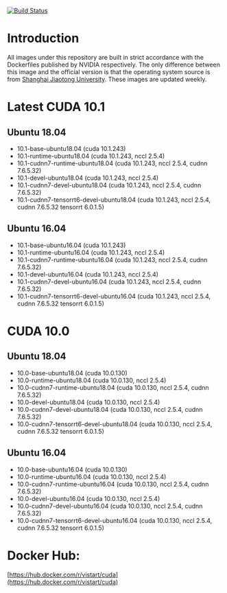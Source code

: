 [![Build Status](https://travis-ci.org/vistart/Dockerfiles.svg?branch=cuda)](https://travis-ci.org/vistart/Dockerfiles)

# Introduction
All images under this repository are built in strict accordance with the Dockerfiles published by NVIDIA respectively. The only difference between this image and the official version is that the operating system source is from [Shanghai Jiaotong University](https://ftp.sjtu.edu.cn). These images are updated weekly.

# Latest CUDA 10.1
## Ubuntu 18.04
- 10.1-base-ubuntu18.04 (cuda 10.1.243)
- 10.1-runtime-ubuntu18.04 (cuda 10.1.243, nccl 2.5.4)
- 10.1-cudnn7-runtime-ubuntu18.04 (cuda 10.1.243, nccl 2.5.4, cudnn 7.6.5.32)
- 10.1-devel-ubuntu18.04 (cuda 10.1.243, nccl 2.5.4)
- 10.1-cudnn7-devel-ubuntu18.04 (cuda 10.1.243, nccl 2.5.4, cudnn 7.6.5.32)
- 10.1-cudnn7-tensorrt6-devel-ubuntu18.04 (cuda 10.1.243, nccl 2.5.4, cudnn 7.6.5.32 tensorrt 6.0.1.5)

## Ubuntu 16.04
- 10.1-base-ubuntu16.04 (cuda 10.1.243)
- 10.1-runtime-ubuntu16.04 (cuda 10.1.243, nccl 2.5.4)
- 10.1-cudnn7-runtime-ubuntu16.04 (cuda 10.1.243, nccl 2.5.4, cudnn 7.6.5.32)
- 10.1-devel-ubuntu16.04 (cuda 10.1.243, nccl 2.5.4)
- 10.1-cudnn7-devel-ubuntu16.04 (cuda 10.1.243, nccl 2.5.4, cudnn 7.6.5.32)
- 10.1-cudnn7-tensorrt6-devel-ubuntu16.04 (cuda 10.1.243, nccl 2.5.4, cudnn 7.6.5.32 tensorrt 6.0.1.5)

# CUDA 10.0
## Ubuntu 18.04
- 10.0-base-ubuntu18.04 (cuda 10.0.130)
- 10.0-runtime-ubuntu18.04 (cuda 10.0.130, nccl 2.5.4)
- 10.0-cudnn7-runtime-ubuntu18.04 (cuda 10.0.130, nccl 2.5.4, cudnn 7.6.5.32)
- 10.0-devel-ubuntu18.04 (cuda 10.0.130, nccl 2.5.4)
- 10.0-cudnn7-devel-ubuntu18.04 (cuda 10.0.130, nccl 2.5.4, cudnn 7.6.5.32)
- 10.0-cudnn7-tensorrt6-devel-ubuntu18.04 (cuda 10.0.130, nccl 2.5.4, cudnn 7.6.5.32 tensorrt 6.0.1.5)

## Ubuntu 16.04
- 10.0-base-ubuntu16.04 (cuda 10.0.130)
- 10.0-runtime-ubuntu16.04 (cuda 10.0.130, nccl 2.5.4)
- 10.0-cudnn7-runtime-ubuntu16.04 (cuda 10.0.130, nccl 2.5.4, cudnn 7.6.5.32)
- 10.0-devel-ubuntu16.04 (cuda 10.0.130, nccl 2.5.4)
- 10.0-cudnn7-devel-ubuntu16.04 (cuda 10.0.130, nccl 2.5.4, cudnn 7.6.5.32)
- 10.0-cudnn7-tensorrt6-devel-ubuntu16.04 (cuda 10.0.130, nccl 2.5.4, cudnn 7.6.5.32 tensorrt 6.0.1.5)

# Docker Hub:
[https://hub.docker.com/r/vistart/cuda](https://hub.docker.com/r/vistart/cuda)